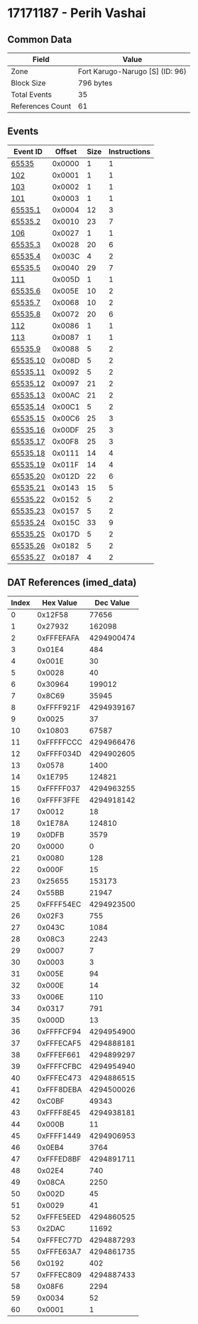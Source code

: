 # 17171187 - Perih Vashai

## Common Data

| Field            | Value                           |
|------------------|---------------------------------|
| Zone             | Fort Karugo-Narugo [S] (ID: 96) |
| Block Size       | 796 bytes                       |
| Total Events     | 35                              |
| References Count | 61                              |

## Events

| Event ID                  | Offset   |   Size |   Instructions |
|---------------------------|----------|--------|----------------|
| [65535](./65535.md)       | 0x0000   |      1 |              1 |
| [102](./102.md)           | 0x0001   |      1 |              1 |
| [103](./103.md)           | 0x0002   |      1 |              1 |
| [101](./101.md)           | 0x0003   |      1 |              1 |
| [65535.1](./65535.1.md)   | 0x0004   |     12 |              3 |
| [65535.2](./65535.2.md)   | 0x0010   |     23 |              7 |
| [106](./106.md)           | 0x0027   |      1 |              1 |
| [65535.3](./65535.3.md)   | 0x0028   |     20 |              6 |
| [65535.4](./65535.4.md)   | 0x003C   |      4 |              2 |
| [65535.5](./65535.5.md)   | 0x0040   |     29 |              7 |
| [111](./111.md)           | 0x005D   |      1 |              1 |
| [65535.6](./65535.6.md)   | 0x005E   |     10 |              2 |
| [65535.7](./65535.7.md)   | 0x0068   |     10 |              2 |
| [65535.8](./65535.8.md)   | 0x0072   |     20 |              6 |
| [112](./112.md)           | 0x0086   |      1 |              1 |
| [113](./113.md)           | 0x0087   |      1 |              1 |
| [65535.9](./65535.9.md)   | 0x0088   |      5 |              2 |
| [65535.10](./65535.10.md) | 0x008D   |      5 |              2 |
| [65535.11](./65535.11.md) | 0x0092   |      5 |              2 |
| [65535.12](./65535.12.md) | 0x0097   |     21 |              2 |
| [65535.13](./65535.13.md) | 0x00AC   |     21 |              2 |
| [65535.14](./65535.14.md) | 0x00C1   |      5 |              2 |
| [65535.15](./65535.15.md) | 0x00C6   |     25 |              3 |
| [65535.16](./65535.16.md) | 0x00DF   |     25 |              3 |
| [65535.17](./65535.17.md) | 0x00F8   |     25 |              3 |
| [65535.18](./65535.18.md) | 0x0111   |     14 |              4 |
| [65535.19](./65535.19.md) | 0x011F   |     14 |              4 |
| [65535.20](./65535.20.md) | 0x012D   |     22 |              6 |
| [65535.21](./65535.21.md) | 0x0143   |     15 |              5 |
| [65535.22](./65535.22.md) | 0x0152   |      5 |              2 |
| [65535.23](./65535.23.md) | 0x0157   |      5 |              2 |
| [65535.24](./65535.24.md) | 0x015C   |     33 |              9 |
| [65535.25](./65535.25.md) | 0x017D   |      5 |              2 |
| [65535.26](./65535.26.md) | 0x0182   |      5 |              2 |
| [65535.27](./65535.27.md) | 0x0187   |      4 |              2 |

## DAT References (imed_data)

|   Index | Hex Value   |   Dec Value |
|---------|-------------|-------------|
|       0 | 0x12F58     |       77656 |
|       1 | 0x27932     |      162098 |
|       2 | 0xFFFEFAFA  |  4294900474 |
|       3 | 0x01E4      |         484 |
|       4 | 0x001E      |          30 |
|       5 | 0x0028      |          40 |
|       6 | 0x30964     |      199012 |
|       7 | 0x8C69      |       35945 |
|       8 | 0xFFFF921F  |  4294939167 |
|       9 | 0x0025      |          37 |
|      10 | 0x10803     |       67587 |
|      11 | 0xFFFFFCCC  |  4294966476 |
|      12 | 0xFFFF034D  |  4294902605 |
|      13 | 0x0578      |        1400 |
|      14 | 0x1E795     |      124821 |
|      15 | 0xFFFFF037  |  4294963255 |
|      16 | 0xFFFF3FFE  |  4294918142 |
|      17 | 0x0012      |          18 |
|      18 | 0x1E78A     |      124810 |
|      19 | 0x0DFB      |        3579 |
|      20 | 0x0000      |           0 |
|      21 | 0x0080      |         128 |
|      22 | 0x000F      |          15 |
|      23 | 0x25655     |      153173 |
|      24 | 0x55BB      |       21947 |
|      25 | 0xFFFF54EC  |  4294923500 |
|      26 | 0x02F3      |         755 |
|      27 | 0x043C      |        1084 |
|      28 | 0x08C3      |        2243 |
|      29 | 0x0007      |           7 |
|      30 | 0x0003      |           3 |
|      31 | 0x005E      |          94 |
|      32 | 0x000E      |          14 |
|      33 | 0x006E      |         110 |
|      34 | 0x0317      |         791 |
|      35 | 0x000D      |          13 |
|      36 | 0xFFFFCF94  |  4294954900 |
|      37 | 0xFFFECAF5  |  4294888181 |
|      38 | 0xFFFEF661  |  4294899297 |
|      39 | 0xFFFFCFBC  |  4294954940 |
|      40 | 0xFFFEC473  |  4294886515 |
|      41 | 0xFFF8DEBA  |  4294500026 |
|      42 | 0xC0BF      |       49343 |
|      43 | 0xFFFF8E45  |  4294938181 |
|      44 | 0x000B      |          11 |
|      45 | 0xFFFF1449  |  4294906953 |
|      46 | 0x0EB4      |        3764 |
|      47 | 0xFFFED8BF  |  4294891711 |
|      48 | 0x02E4      |         740 |
|      49 | 0x08CA      |        2250 |
|      50 | 0x002D      |          45 |
|      51 | 0x0029      |          41 |
|      52 | 0xFFFE5EED  |  4294860525 |
|      53 | 0x2DAC      |       11692 |
|      54 | 0xFFFEC77D  |  4294887293 |
|      55 | 0xFFFE63A7  |  4294861735 |
|      56 | 0x0192      |         402 |
|      57 | 0xFFFEC809  |  4294887433 |
|      58 | 0x08F6      |        2294 |
|      59 | 0x0034      |          52 |
|      60 | 0x0001      |           1 |
